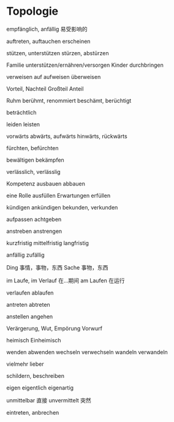# Topologie

empfänglich, anfällig 易受影响的

auftreten, auftauchen
erscheinen

stützen, unterstützen
stürzen, abstürzen

Familie unterstützen/ernähren/versorgen
Kinder durchbringen

verweisen auf
aufweisen
überweisen

Vorteil, Nachteil
Großteil
Anteil

Ruhm
berühmt, renommiert
beschämt, berüchtigt

beträchtlich

leiden
leisten

vorwärts
abwärts, aufwärts
hinwärts, rückwärts

fürchten, befürchten

bewältigen
bekämpfen

verlässlich, verlässlig

Kompetenz ausbauen
abbauen

eine Rolle ausfüllen
Erwartungen erfüllen

kündigen
ankündigen
bekunden, verkunden

aufpassen
achtgeben

anstreben
anstrengen

kurzfristig
mittelfristig
langfristig

anfällig
zufällig

Ding 事情，事物，东西
Sache 事物，东西

im Laufe, im Verlauf 在…期间
am Laufen 在运行

verlaufen
ablaufen

antreten
abtreten

anstellen
angehen

Verärgerung, Wut, Empörung
Vorwurf

heimisch
Einheimisch

wenden
abwenden
wechseln
verwechseln
wandeln
verwandeln

vielmehr
lieber

schildern, beschreiben

eigen
eigentlich
eigenartig

unmittelbar 直接
unvermittelt 突然

eintreten, anbrechen
